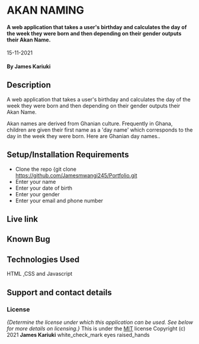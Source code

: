 # AKAN NAMING
#### A web application that takes a user's birthday and calculates the day of the week they were born and then depending on their gender outputs their Akan Name.

 15-11-2021
#### By **James Kariuki**
## Description
A web application that takes a user's birthday and calculates the day of the week they were born and then depending on their gender outputs their Akan Name. 

Akan names are derived from Ghanian culture. Frequently in Ghana, children are given their first name as a 'day name' which corresponds to the day in the week they were born. Here are Ghanian day names.. 
## Setup/Installation Requirements
* Clone the repo {git clone https://github.com/Jamesmwangi245/Portfolio.git
* Enter your name
* Enter your date of birth
* Enter your gender
* Enter your email and phone number

## Live link
## Known Bug
## Technologies Used
HTML ,CSS and Javascript
## Support and contact details
### License
*{Determine the license under which this application can be used.  See below for more details on licensing.}*
This is under the [MIT](LICENSE) license
Copyright (c) 2021 **James Kariuki**
white_check_mark
eyes
raised_hands





